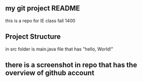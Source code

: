 ## my git project README 

this is a repo for IE class fall 1400

## Project Structure

in src folder is main.java file that has "hello, World!"

## there is a screenshot in repo that has the overview of github account

